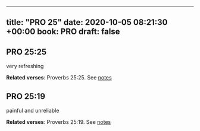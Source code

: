 
---
title: "PRO 25"
date: 2020-10-05 08:21:30 +00:00
book: PRO
draft: false
---

## PRO 25:25

very refreshing

**Related verses**: Proverbs 25:25. See [notes](https://my.bible.com/notes/3533534108695912522)


## PRO 25:19

painful and unreliable

**Related verses**: Proverbs 25:19. See [notes](https://my.bible.com/notes/3533532444337365047)

